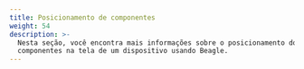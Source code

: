 ```yaml
---
title: Posicionamento de componentes
weight: 54
description: >-
  Nesta seção, você encontra mais informações sobre o posicionamento dos
  componentes na tela de um dispositivo usando Beagle.
---
```

